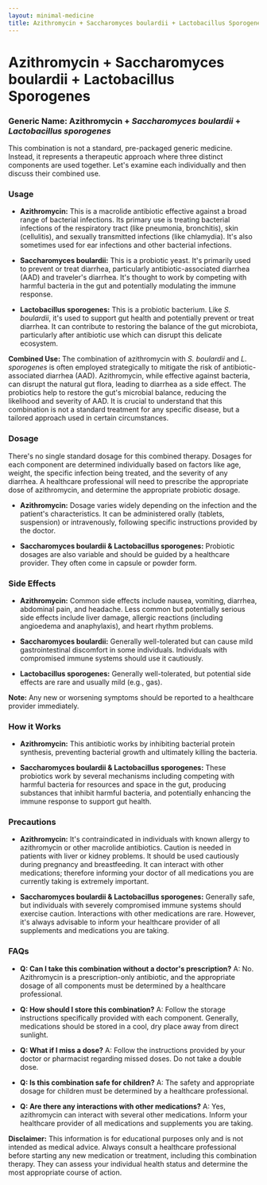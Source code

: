 ```yaml
---
layout: minimal-medicine
title: Azithromycin + Saccharomyces boulardii + Lactobacillus Sporogenes
---
```


# Azithromycin + Saccharomyces boulardii + Lactobacillus Sporogenes
### Generic Name:  Azithromycin + *Saccharomyces boulardii* + *Lactobacillus sporogenes*

This combination is not a standard, pre-packaged generic medicine.  Instead, it represents a therapeutic approach where three distinct components are used together.  Let's examine each individually and then discuss their combined use.

### Usage

* **Azithromycin:** This is a macrolide antibiotic effective against a broad range of bacterial infections. Its primary use is treating bacterial infections of the respiratory tract (like pneumonia, bronchitis), skin (cellulitis), and sexually transmitted infections (like chlamydia).  It's also sometimes used for ear infections and other bacterial infections.

* **Saccharomyces boulardii:** This is a probiotic yeast.  It's primarily used to prevent or treat diarrhea, particularly antibiotic-associated diarrhea (AAD) and traveler's diarrhea.  It's thought to work by competing with harmful bacteria in the gut and potentially modulating the immune response.

* **Lactobacillus sporogenes:** This is a probiotic bacterium.  Like *S. boulardii*, it's used to support gut health and potentially prevent or treat diarrhea.  It can contribute to restoring the balance of the gut microbiota, particularly after antibiotic use which can disrupt this delicate ecosystem.

**Combined Use:** The combination of azithromycin with *S. boulardii* and *L. sporogenes* is often employed strategically to mitigate the risk of antibiotic-associated diarrhea (AAD). Azithromycin, while effective against bacteria, can disrupt the natural gut flora, leading to diarrhea as a side effect. The probiotics help to restore the gut's microbial balance, reducing the likelihood and severity of AAD.  It is crucial to understand that this combination is not a standard treatment for any specific disease, but a tailored approach used in certain circumstances.


### Dosage

There's no single standard dosage for this combined therapy.  Dosages for each component are determined individually based on factors like age, weight, the specific infection being treated, and the severity of any diarrhea.  A healthcare professional will need to prescribe the appropriate dose of azithromycin, and determine the appropriate probiotic dosage.

* **Azithromycin:**  Dosage varies widely depending on the infection and the patient's characteristics.  It can be administered orally (tablets, suspension) or intravenously, following specific instructions provided by the doctor.

* **Saccharomyces boulardii & Lactobacillus sporogenes:**  Probiotic dosages are also variable and should be guided by a healthcare provider. They often come in capsule or powder form.


### Side Effects

* **Azithromycin:** Common side effects include nausea, vomiting, diarrhea, abdominal pain, and headache.  Less common but potentially serious side effects include liver damage, allergic reactions (including angioedema and anaphylaxis), and heart rhythm problems.

* **Saccharomyces boulardii:**  Generally well-tolerated but can cause mild gastrointestinal discomfort in some individuals.  Individuals with compromised immune systems should use it cautiously.

* **Lactobacillus sporogenes:**  Generally well-tolerated, but potential side effects are rare and usually mild (e.g., gas).

**Note:** Any new or worsening symptoms should be reported to a healthcare provider immediately.


### How it Works

* **Azithromycin:** This antibiotic works by inhibiting bacterial protein synthesis, preventing bacterial growth and ultimately killing the bacteria.

* **Saccharomyces boulardii & Lactobacillus sporogenes:** These probiotics work by several mechanisms including competing with harmful bacteria for resources and space in the gut, producing substances that inhibit harmful bacteria, and potentially enhancing the immune response to support gut health.


### Precautions

* **Azithromycin:**  It's contraindicated in individuals with known allergy to azithromycin or other macrolide antibiotics.  Caution is needed in patients with liver or kidney problems.  It should be used cautiously during pregnancy and breastfeeding.  It can interact with other medications; therefore informing your doctor of all medications you are currently taking is extremely important.

* **Saccharomyces boulardii & Lactobacillus sporogenes:**  Generally safe, but individuals with severely compromised immune systems should exercise caution.  Interactions with other medications are rare.  However, it's always advisable to inform your healthcare provider of all supplements and medications you are taking.


### FAQs

* **Q: Can I take this combination without a doctor's prescription?** A: No.  Azithromycin is a prescription-only antibiotic, and the appropriate dosage of all components must be determined by a healthcare professional.

* **Q: How should I store this combination?** A: Follow the storage instructions specifically provided with each component.  Generally, medications should be stored in a cool, dry place away from direct sunlight.

* **Q: What if I miss a dose?** A:  Follow the instructions provided by your doctor or pharmacist regarding missed doses.  Do not take a double dose.

* **Q:  Is this combination safe for children?** A: The safety and appropriate dosage for children must be determined by a healthcare professional.

* **Q: Are there any interactions with other medications?** A: Yes, azithromycin can interact with several other medications.  Inform your healthcare provider of all medications and supplements you are taking.


**Disclaimer:** This information is for educational purposes only and is not intended as medical advice.  Always consult a healthcare professional before starting any new medication or treatment, including this combination therapy. They can assess your individual health status and determine the most appropriate course of action.
